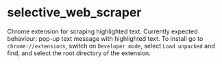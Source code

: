 # selective_web_scraper
Chrome extension for scraping highlighted text. Currently expected behaviour: pop-up text message with highlighted text. To install go to `chrome://extensions`, switch on `Developer mode`, select `Load unpacked` and find, and select the root directory of the extension.